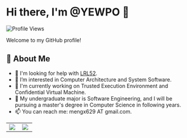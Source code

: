 # Hi there, I'm @YEWPO 👋

![Profile Views](https://komarev.com/ghpvc/?username=YEWPO&color=blueviolet)

Welcome to my GitHub profile!

## 🚀 About Me
- 👯 I'm looking for help with [LRL52](https://github.com/LRL52).
- 👀 I’m interested in Computer Architecture and System Software.
- 🔭 I'm currently working on Trusted Execution Environment and Confidential Virtual Machine.
- 🌱 My undergraduate major is Software Engineering, and I will be pursuing a master's degree in Computer Science in following years.
- 📫 You can reach me: mengx629 AT gmail.com.

<div align="center">
  <table>
    <tr>
      <td align="center">
        <img src="https://github-readme-stats.vercel.app/api?username=YEWPO&show_icon=true&theme=buefy&hide_border=true" align="left" />
      </td>
      <td align="center">
        <img src="https://github-readme-stats.vercel.app/api/top-langs/?username=YEWPO&layout=compact&langs_count=10&theme=buefy&hide_border=true" align="left" />
      </td>
    </tr>
  </table>
</div>
